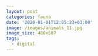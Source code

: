 ```yaml
---
layout: post
categories: fauna
date: '2020-01-01T12:05:23+03:00'
image: /images/animals_11.jpg
image_size: 480x587
tags:
  - digital
---
```

